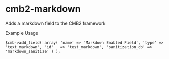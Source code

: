 # cmb2-markdown
Adds a markdown field to the CMB2 framework

Example Usage

`
$cmb->add_field( array(
    'name' => 'Markdown Enabled Field',
    'type' => 'text_markdown',
    'id'   => 'test_markdown',
    'sanitization_cb' => 'markdown_sanitize'
) );
`
